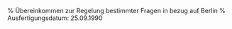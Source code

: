 % Übereinkommen zur Regelung bestimmter Fragen in bezug auf Berlin
% Ausfertigungsdatum: 25.09.1990
 